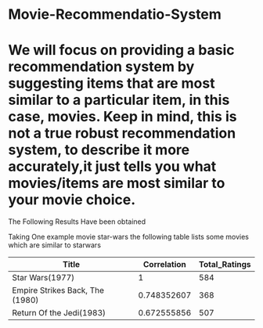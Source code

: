 # Movie-Recommendatio-System

# We will focus on providing a basic recommendation system by suggesting items that are most similar to a particular item, in this case, movies. Keep in mind, this is not a true robust recommendation system, to describe it more accurately,it just tells you what movies/items are most similar to your movie choice.

The Following Results Have been obtained 

Taking One example movie star-wars the following table lists some movies which are similar to starwars



|Title |Correlation|Total_Ratings|
|-------------------------------|--------------|----|
|Star Wars(1977)                |  1           | 584|
|Empire Strikes Back, The (1980)| 0.748352607  | 368|
|Return Of the Jedi(1983)   | 0.672555856      | 507|
